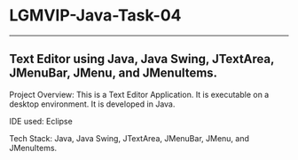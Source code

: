 # LGMVIP-Java-Task-04
----
Text Editor using Java, Java Swing, JTextArea, JMenuBar, JMenu, and JMenuItems.
----
Project Overview: This is a Text Editor Application. It is executable on a desktop environment. It is developed in Java.

IDE used: Eclipse

Tech Stack: Java, Java Swing, JTextArea, JMenuBar, JMenu, and JMenuItems.
